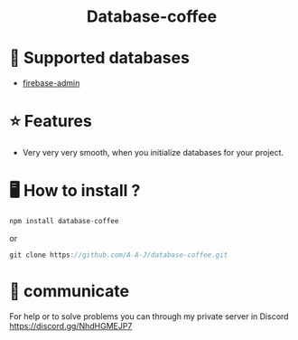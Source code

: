 <h1 align="center">
   Database-coffee
</h1>

# 🔗 Supported databases
- [firebase-admin](https://github.com/firebase/firebase-admin-node)

# ⭐ Features
- Very very very smooth, when you initialize databases for your project.

# 🖥️ How to install ?
```js
npm install database-coffee
```
or
```js
git clone https://github.com/A-A-J/database-coffee.git
```
# 💭 communicate
For help or to solve problems you can through my private server in Discord
https://discord.gg/NhdHGMEJP7
